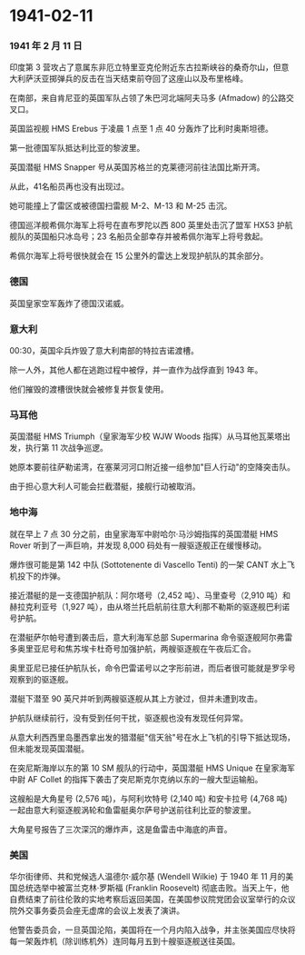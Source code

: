 # 1941-02-11

### 1941 年 2 月 11 日

印度第 3
营攻占了意属东非厄立特里亚克伦附近东古拉斯峡谷的桑奇尔山，但意大利萨沃亚掷弹兵的反击在当天结束前夺回了这座山以及布里格峰。

在南部，来自肯尼亚的英国军队占领了朱巴河北端阿夫马多 (Afmadow)
的公路交叉口。

英国监视舰 HMS Erebus 于凌晨 1 点至 1 点 40 分轰炸了比利时奥斯坦德。

第一批德国军队抵达利比亚的黎波里。

英国潜艇 HMS Snapper 号从英国苏格兰的克莱德河前往法国比斯开湾。

从此，41名船员再也没有出现过。

她可能撞上了雷区或被德国扫雷舰 M-2、M-13 和 M-25 击沉。

德国巡洋舰希佩尔海军上将号在直布罗陀以西 800 英里处击沉了盟军 HX53
护航舰队的英国船只冰岛号；23 名船员全部幸存并被希佩尔海军上将号救起。

希佩尔海军上将号很快就会在 15 公里外的雷达上发现护航队的其余部分。

### 德国

英国皇家空军轰炸了德国汉诺威。

### 意大利

00:30，英国伞兵炸毁了意大利南部的特拉吉诺渡槽。

除一人外，其他人都在逃跑过程中被俘，并一直作为战俘直到 1943 年。

他们摧毁的渡槽很快就会被修复并恢复使用。

### 马耳他

英国潜艇 HMS Triumph（皇家海军少校 WJW Woods
指挥）从马耳他瓦莱塔出发，执行第 11 次战争巡逻。

她原本要前往萨勒诺湾，在塞莱河河口附近接一组参加"巨人行动"的空降突击队。

由于担心意大利人可能会拦截潜艇，接舰行动被取消。

### 地中海

就在早上 7 点 30 分之前，由皇家海军中尉哈尔·马沙姆指挥的英国潜艇 HMS
Rover 听到了一声巨响，并发现 8,000 码处有一艘驱逐舰正在缓慢移动。

爆炸很可能是第 142 中队 (Sottotenente di Vascello Tenti) 的一架 CANT
水上飞机投下的炸弹。

接近潜艇的是一支德国护航队：阿尔塔号（2,452 吨）、马里查号（2,910
吨）和赫拉克利亚号（1,927
吨），由从塔兰托启航前往意大利那不勒斯的驱逐舰巴利诺号护航。

在潜艇萨尔帕号遭到袭击后，意大利海军总部 Supermarina
命令驱逐舰阿尔弗雷多奥里亚尼号和焦苏埃卡杜奇号加强护航，两艘驱逐舰在午夜后汇合。

奥里亚尼已接任护航队长，命令巴雷诺号以之字形前进，而后者很可能就是罗孚号观察到的驱逐舰。

潜艇下潜至 90 英尺并听到两艘驱逐舰从其上方驶过，但并未遭到攻击。

护航队继续前行，没有受到任何干扰，驱逐舰也没有发现任何异常。

从意大利西西里岛墨西拿出发的猎潜艇"信天翁"号在水上飞机的引导下抵达现场，但未能发现英国潜艇。

在突尼斯海岸以东的第 10 SM 舰队的行动中，英国潜艇 HMS Unique
在皇家海军中尉 AF Collet
的指挥下袭击了突尼斯克尔克纳以东的一艘大型运输船。

这艘船是大角星号 (2,576 吨)，与阿利坎特号 (2,140 吨) 和安卡拉号 (4,768
吨) 一起由意大利驱逐舰涡轮和鱼雷艇奥尔萨号护送前往利比亚的黎波里。

大角星号报告了三次深沉的爆炸声，这是鱼雷击中海底的声音。

### 美国

华尔街律师、共和党候选人温德尔·威尔基 (Wendell Wilkie) 于 1940 年 11
月的美国总统选举中被富兰克林·罗斯福 (Franklin Roosevelt)
彻底击败。当天上午，他自费结束了前往伦敦的实地考察后返回美国，在美国参议院党团会议室举行的众议院外交事务委员会座无虚席的会议上发表了演讲。

他警告委员会，一旦英国沦陷，美国将在一个月内陷入战争，并主张美国应尽快将每一架轰炸机（除训练机外）连同每月五到十艘驱逐舰送往英国。